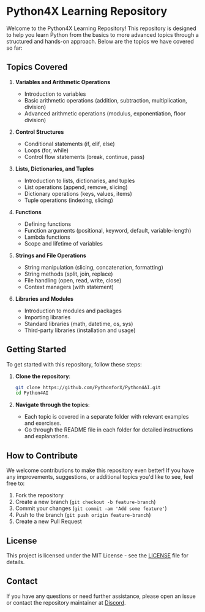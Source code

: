 # Python4X Learning Repository

Welcome to the Python4X Learning Repository! This repository is designed to help you learn Python from the basics to more advanced topics through a structured and hands-on approach. Below are the topics we have covered so far:

## Topics Covered

1. **Variables and Arithmetic Operations**
   - Introduction to variables
   - Basic arithmetic operations (addition, subtraction, multiplication, division)
   - Advanced arithmetic operations (modulus, exponentiation, floor division)

2. **Control Structures**
   - Conditional statements (if, elif, else)
   - Loops (for, while)
   - Control flow statements (break, continue, pass)

3. **Lists, Dictionaries, and Tuples**
   - Introduction to lists, dictionaries, and tuples
   - List operations (append, remove, slicing)
   - Dictionary operations (keys, values, items)
   - Tuple operations (indexing, slicing)

4. **Functions**
   - Defining functions
   - Function arguments (positional, keyword, default, variable-length)
   - Lambda functions
   - Scope and lifetime of variables

5. **Strings and File Operations**
   - String manipulation (slicing, concatenation, formatting)
   - String methods (split, join, replace)
   - File handling (open, read, write, close)
   - Context managers (with statement)

6. **Libraries and Modules**
   - Introduction to modules and packages
   - Importing libraries
   - Standard libraries (math, datetime, os, sys)
   - Third-party libraries (installation and usage)

## Getting Started

To get started with this repository, follow these steps:

1. **Clone the repository**:
   ```bash
   git clone https://github.com/PythonforX/Python4AI.git
   cd Python4AI
   ```

2. **Navigate through the topics**:
   - Each topic is covered in a separate folder with relevant examples and exercises.
   - Go through the README file in each folder for detailed instructions and explanations.

## How to Contribute

We welcome contributions to make this repository even better! If you have any improvements, suggestions, or additional topics you'd like to see, feel free to:

1. Fork the repository
2. Create a new branch (`git checkout -b feature-branch`)
3. Commit your changes (`git commit -am 'Add some feature'`)
4. Push to the branch (`git push origin feature-branch`)
5. Create a new Pull Request

## License

This project is licensed under the MIT License - see the [LICENSE](LICENSE) file for details.

## Contact

If you have any questions or need further assistance, please open an issue or contact the repository maintainer at [Discord](https://discord.gg/nVqA3r9S).

